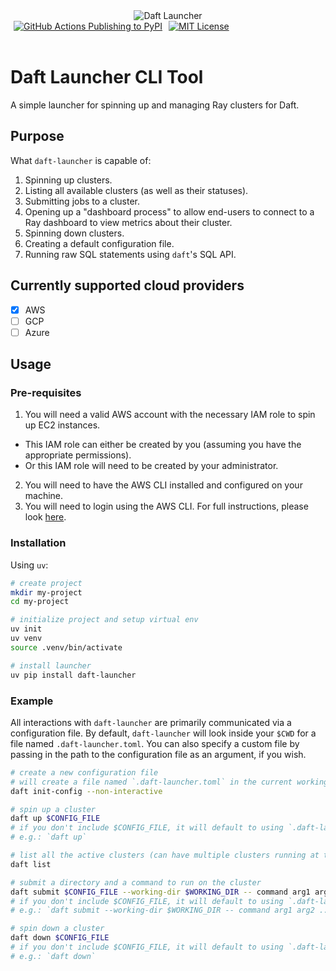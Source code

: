<div align="center">
  <img src="https://emojis.wiki/thumbs/emojis/rocket.webp" alt="Daft Launcher">
</div>

<div style="display: flex; flex-direction: row;">
  <a href="https://github.com/Eventual-Inc/daft-launcher/actions/workflows/publish-to-pypi.yaml" style="padding: 0px 5px;">
    <img src="https://github.com/Eventual-Inc/Daft/actions/workflows/python-package.yml/badge.svg" alt="GitHub Actions Publishing to PyPI">
  </a>
  <a href="./LICENSE-MIT" style="padding: 0px 5px;">
    <img src="https://img.shields.io/badge/license-MIT-blue.svg" alt="MIT License">
  </a>
</div>

<br/>

# Daft Launcher CLI Tool

A simple launcher for spinning up and managing Ray clusters for Daft.

## Purpose

What `daft-launcher` is capable of:
1. Spinning up clusters.
2. Listing all available clusters (as well as their statuses).
3. Submitting jobs to a cluster.
4. Opening up a "dashboard process" to allow end-users to connect to a Ray dashboard to view metrics about their cluster.
5. Spinning down clusters.
6. Creating a default configuration file.
7. Running raw SQL statements using `daft`'s SQL API.

## Currently supported cloud providers

- [x] AWS
- [ ] GCP
- [ ] Azure

## Usage

### Pre-requisites

1. You will need a valid AWS account with the necessary IAM role to spin up EC2 instances.
  - This IAM role can either be created by you (assuming you have the appropriate permissions).
  - Or this IAM role will need to be created by your administrator.
2. You will need to have the AWS CLI installed and configured on your machine.
3. You will need to login using the AWS CLI. For full instructions, please look [here](https://google.com).

### Installation

Using `uv`:

```bash
# create project
mkdir my-project
cd my-project

# initialize project and setup virtual env
uv init
uv venv
source .venv/bin/activate

# install launcher
uv pip install daft-launcher
```

### Example

All interactions with `daft-launcher` are primarily communicated via a configuration file.
By default, `daft-launcher` will look inside your `$CWD` for a file named `.daft-launcher.toml`.
You can also specify a custom file by passing in the path to the configuration file as an argument, if you wish.

```bash
# create a new configuration file
# will create a file named `.daft-launcher.toml` in the current working directory
daft init-config --non-interactive

# spin up a cluster
daft up $CONFIG_FILE
# if you don't include $CONFIG_FILE, it will default to using `.daft-launcher.toml`
# e.g.: `daft up`

# list all the active clusters (can have multiple clusters running at the same time)
daft list

# submit a directory and a command to run on the cluster
daft submit $CONFIG_FILE --working-dir $WORKING_DIR -- command arg1 arg2 ...
# if you don't include $CONFIG_FILE, it will default to using `.daft-launcher.toml`
# e.g.: `daft submit --working-dir $WORKING_DIR -- command arg1 arg2 ...`

# spin down a cluster
daft down $CONFIG_FILE
# if you don't include $CONFIG_FILE, it will default to using `.daft-launcher.toml`
# e.g.: `daft down`
```
